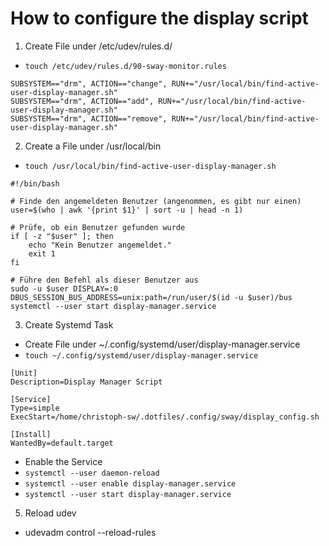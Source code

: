 # How to configure the display script

1. Create File under /etc/udev/rules.d/
- `touch /etc/udev/rules.d/90-sway-monitor.rules`
```
SUBSYSTEM=="drm", ACTION=="change", RUN+="/usr/local/bin/find-active-user-display-manager.sh"
SUBSYSTEM=="drm", ACTION=="add", RUN+="/usr/local/bin/find-active-user-display-manager.sh"
SUBSYSTEM=="drm", ACTION=="remove", RUN+="/usr/local/bin/find-active-user-display-manager.sh"
```
2. Create a File under /usr/local/bin
- `touch /usr/local/bin/find-active-user-display-manager.sh`
```
#!/bin/bash

# Finde den angemeldeten Benutzer (angenommen, es gibt nur einen)
user=$(who | awk '{print $1}' | sort -u | head -n 1)

# Prüfe, ob ein Benutzer gefunden wurde
if [ -z "$user" ]; then
    echo "Kein Benutzer angemeldet."
    exit 1
fi

# Führe den Befehl als dieser Benutzer aus
sudo -u $user DISPLAY=:0 DBUS_SESSION_BUS_ADDRESS=unix:path=/run/user/$(id -u $user)/bus systemctl --user start display-manager.service
```
3. Create Systemd Task
- Create File under ~/.config/systemd/user/display-manager.service
- `touch ~/.config/systemd/user/display-manager.service`
```
[Unit]
Description=Display Manager Script

[Service]
Type=simple
ExecStart=/home/christoph-sw/.dotfiles/.config/sway/display_config.sh

[Install]
WantedBy=default.target
```
- Enable the Service
- `systemctl --user daemon-reload`
- `systemctl --user enable display-manager.service`
- `systemctl --user start display-manager.service`
5. Reload udev
- udevadm control --reload-rules

